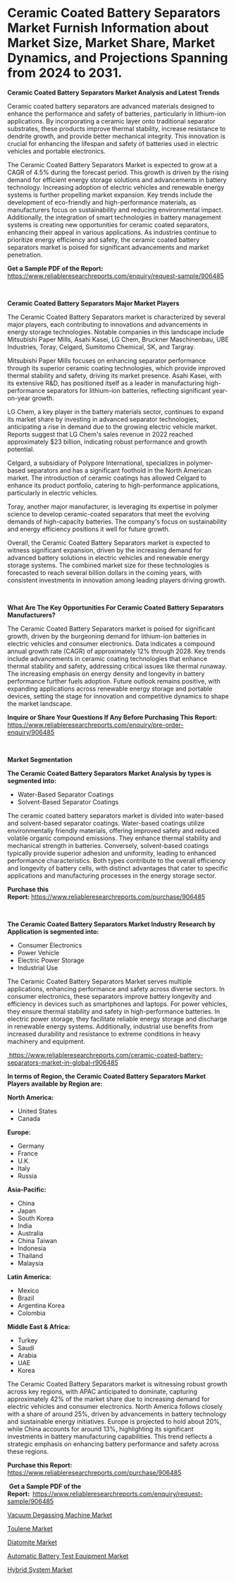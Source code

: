 <p><h1>Ceramic Coated Battery Separators Market Furnish Information about Market Size, Market Share, Market Dynamics, and Projections Spanning from 2024 to 2031.</h1></p><p><strong>Ceramic Coated Battery Separators Market Analysis and Latest Trends</strong></p>
<p><p>Ceramic coated battery separators are advanced materials designed to enhance the performance and safety of batteries, particularly in lithium-ion applications. By incorporating a ceramic layer onto traditional separator substrates, these products improve thermal stability, increase resistance to dendrite growth, and provide better mechanical integrity. This innovation is crucial for enhancing the lifespan and safety of batteries used in electric vehicles and portable electronics.</p><p>The Ceramic Coated Battery Separators Market is expected to grow at a CAGR of 4.5% during the forecast period. This growth is driven by the rising demand for efficient energy storage solutions and advancements in battery technology. Increasing adoption of electric vehicles and renewable energy systems is further propelling market expansion. Key trends include the development of eco-friendly and high-performance materials, as manufacturers focus on sustainability and reducing environmental impact. Additionally, the integration of smart technologies in battery management systems is creating new opportunities for ceramic coated separators, enhancing their appeal in various applications. As industries continue to prioritize energy efficiency and safety, the ceramic coated battery separators market is poised for significant advancements and market penetration.</p></p>
<p><strong>Get a Sample PDF of the Report:&nbsp;</strong> <a href="https://www.reliableresearchreports.com/enquiry/request-sample/906485">https://www.reliableresearchreports.com/enquiry/request-sample/906485</a></p>
<p>&nbsp;</p>
<p><strong>Ceramic Coated Battery Separators Major Market Players</strong></p>
<p><p>The Ceramic Coated Battery Separators market is characterized by several major players, each contributing to innovations and advancements in energy storage technologies. Notable companies in this landscape include Mitsubishi Paper Mills, Asahi Kasei, LG Chem, Bruckner Maschinenbau, UBE Industries, Toray, Celgard, Sumitomo Chemical, SK, and Targray.</p><p>Mitsubishi Paper Mills focuses on enhancing separator performance through its superior ceramic coating technologies, which provide improved thermal stability and safety, driving its market presence. Asahi Kasei, with its extensive R&D, has positioned itself as a leader in manufacturing high-performance separators for lithium-ion batteries, reflecting significant year-on-year growth.</p><p>LG Chem, a key player in the battery materials sector, continues to expand its market share by investing in advanced separator technologies, anticipating a rise in demand due to the growing electric vehicle market. Reports suggest that LG Chem's sales revenue in 2022 reached approximately $23 billion, indicating robust performance and growth potential.</p><p>Celgard, a subsidiary of Polypore International, specializes in polymer-based separators and has a significant foothold in the North American market. The introduction of ceramic coatings has allowed Celgard to enhance its product portfolio, catering to high-performance applications, particularly in electric vehicles.</p><p>Toray, another major manufacturer, is leveraging its expertise in polymer science to develop ceramic-coated separators that meet the evolving demands of high-capacity batteries. The company's focus on sustainability and energy efficiency positions it well for future growth.</p><p>Overall, the Ceramic Coated Battery Separators market is expected to witness significant expansion, driven by the increasing demand for advanced battery solutions in electric vehicles and renewable energy storage systems. The combined market size for these technologies is forecasted to reach several billion dollars in the coming years, with consistent investments in innovation among leading players driving growth.</p></p>
<p>&nbsp;</p>
<p><strong>What Are The Key Opportunities For Ceramic Coated Battery Separators Manufacturers?</strong></p>
<p><p>The Ceramic Coated Battery Separators market is poised for significant growth, driven by the burgeoning demand for lithium-ion batteries in electric vehicles and consumer electronics. Data indicates a compound annual growth rate (CAGR) of approximately 12% through 2028. Key trends include advancements in ceramic coating technologies that enhance thermal stability and safety, addressing critical issues like thermal runaway. The increasing emphasis on energy density and longevity in battery performance further fuels adoption. Future outlook remains positive, with expanding applications across renewable energy storage and portable devices, setting the stage for innovation and competitive dynamics to shape the market landscape.</p></p>
<p><strong>Inquire or Share Your Questions If Any Before Purchasing This Report:</strong> <a href="https://www.reliableresearchreports.com/enquiry/pre-order-enquiry/906485">https://www.reliableresearchreports.com/enquiry/pre-order-enquiry/906485</a></p>
<p>&nbsp;</p>
<p><strong>Market Segmentation</strong></p>
<p><strong>The Ceramic Coated Battery Separators Market Analysis by types is segmented into:</strong></p>
<p><ul><li>Water-Based Separator Coatings</li><li>Solvent-Based Separator Coatings</li></ul></p>
<p><p>The ceramic coated battery separators market is divided into water-based and solvent-based separator coatings. Water-based coatings utilize environmentally friendly materials, offering improved safety and reduced volatile organic compound emissions. They enhance thermal stability and mechanical strength in batteries. Conversely, solvent-based coatings typically provide superior adhesion and uniformity, leading to enhanced performance characteristics. Both types contribute to the overall efficiency and longevity of battery cells, with distinct advantages that cater to specific applications and manufacturing processes in the energy storage sector.</p></p>
<p><strong>Purchase this Report:&nbsp;</strong><a href="https://www.reliableresearchreports.com/purchase/906485">https://www.reliableresearchreports.com/purchase/906485</a></p>
<p>&nbsp;</p>
<p><strong>The Ceramic Coated Battery Separators Market Industry Research by Application is segmented into:</strong></p>
<p><ul><li>Consumer Electronics</li><li>Power Vehicle</li><li>Electric Power Storage</li><li>Industrial Use</li></ul></p>
<p><p>The Ceramic Coated Battery Separators Market serves multiple applications, enhancing performance and safety across diverse sectors. In consumer electronics, these separators improve battery longevity and efficiency in devices such as smartphones and laptops. For power vehicles, they ensure thermal stability and safety in high-performance batteries. In electric power storage, they facilitate reliable energy storage and discharge in renewable energy systems. Additionally, industrial use benefits from increased durability and resistance to extreme conditions in heavy machinery and equipment.</p></p>
<p><a href="https://www.reliableresearchreports.com/ceramic-coated-battery-separators-market-in-global-r906485">&nbsp;https://www.reliableresearchreports.com/ceramic-coated-battery-separators-market-in-global-r906485</a></p>
<p><strong>In terms of Region, the Ceramic Coated Battery Separators Market Players available by Region are:</strong></p>
<p>
    <p> <strong> North America: </strong>
        <ul>
            <li>United States</li>
            <li>Canada</li>
        </ul>
        </p> 
    <p> <strong> Europe: </strong>
        <ul>
            <li>Germany</li>
            <li>France</li>
            <li>U.K.</li>
            <li>Italy</li>
            <li>Russia</li>
        </ul>
        </p> 
    <p> <strong> Asia-Pacific: </strong>
        <ul>
            <li>China</li>
            <li>Japan</li>
            <li>South Korea</li>
            <li>India</li>
            <li>Australia</li>
            <li>China Taiwan</li>
            <li>Indonesia</li>
            <li>Thailand</li>
            <li>Malaysia</li>
        </ul>
        </p> 
    <p> <strong> Latin America: </strong>
        <ul>
            <li>Mexico</li>
            <li>Brazil</li>
            <li>Argentina Korea</li>
            <li>Colombia</li>
        </ul>
        </p> 
    <p> <strong> Middle East & Africa: </strong>
        <ul>
            <li>Turkey</li>
            <li>Saudi</li>
            <li>Arabia</li>
            <li>UAE</li>
            <li>Korea</li>
        </ul>
    </p>
    </p>
<p><p>The Ceramic Coated Battery Separators market is witnessing robust growth across key regions, with APAC anticipated to dominate, capturing approximately 42% of the market share due to increasing demand for electric vehicles and consumer electronics. North America follows closely with a share of around 25%, driven by advancements in battery technology and sustainable energy initiatives. Europe is projected to hold about 20%, while China accounts for around 13%, highlighting its significant investments in battery manufacturing capabilities. This trend reflects a strategic emphasis on enhancing battery performance and safety across these regions.</p></p>
<p><strong>Purchase this Report: </strong><a href="https://www.reliableresearchreports.com/purchase/906485">https://www.reliableresearchreports.com/purchase/906485</a></p>
<p>&nbsp;<strong>Get a Sample PDF of the Report:&nbsp;&nbsp;</strong><a href="https://www.reliableresearchreports.com/enquiry/request-sample/906485">https://www.reliableresearchreports.com/enquiry/request-sample/906485</a></p>
<p><strong></strong></p>
<p><p><a href="https://www.linkedin.com/pulse/vacuum-degassing-machine-market-size-share-trends-analysis-xdw0f?trackingId=gM%2BjgAjLS%2BO8p5Yv1j7oPg%3D%3D">Vacuum Degassing Machine Market</a></p><p><a href="https://issuu.com/reportprime-2/docs/toulene-market-size-2030.pptx_93195fb30a0c56">Toulene Market</a></p><p><a href="https://issuu.com/reportprime-2/docs/diatomite-market-size-2030.pptx_a73fd5bec089f1">Diatomite Market</a></p><p><a href="https://github.com/JakirUddin651/Market-Research-Report-List-1/blob/main/automatic-battery-test-equipment-market.md">Automatic Battery Test Equipment Market</a></p><p><a href="https://medium.com/@goldapearce28ryuytr/the-hybrid-system-market-research-report-provides-an-in-depth-and-up-to-date-analysis-of-the-88b52966be89">Hybrid System Market</a></p></p>